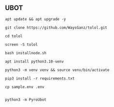 ## UBOT
```
apt update && apt upgrade -y
```
```
git clone https://github.com/WaysGanz/tolol.git
```
```
cd tolol
```
```
screen -S tolol
```
```
bash installnode.sh
```
```
apt install python3.10-venv
```
```
python3 -m venv venv && source venv/bin/activate
```
```
pip3 install -r requirements.txt
```
```
cp sample.env .env
```
```
```
```
python3 -m PyroUbot
```

